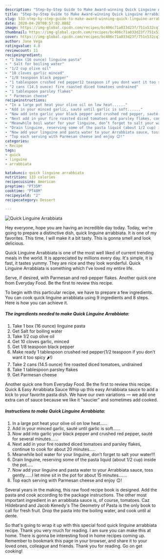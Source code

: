 ```yaml
---
description: "Step-by-Step Guide to Make Award-winning Quick Linguine Arrabbiata"
title: "Step-by-Step Guide to Make Award-winning Quick Linguine Arrabbiata"
slug: 533-step-by-step-guide-to-make-award-winning-quick-linguine-arrabbiata
date: 2020-04-28T00:57:02.888Z
image: https://img-global.cpcdn.com/recipes/bc406c71a033d23f/751x532cq70/quick-linguine-arrabbiata-recipe-main-photo.jpg
thumbnail: https://img-global.cpcdn.com/recipes/bc406c71a033d23f/751x532cq70/quick-linguine-arrabbiata-recipe-main-photo.jpg
cover: https://img-global.cpcdn.com/recipes/bc406c71a033d23f/751x532cq70/quick-linguine-arrabbiata-recipe-main-photo.jpg
author: Jane Vega
ratingvalue: 4.8
reviewcount: 11
recipeingredient:
- "1 box (16 ounce) linguine pasta"
- " Salt for boiling water"
- "1/2 cup olive oil"
- "10 cloves garlic minced"
- "1/8 teaspoon black pepper"
- "1 tablespoon crushed red pepper12 teaspoon if you dont want it too spicy "
- "2 cans (14.5 ounce) fire roasted diced tomatoes undrained"
- "1 tablespoon parsley flakes"
- " Parmesan cheese"
recipeinstructions:
- "In a large pot heat your olive oil on low heat......"
- "Add in your minced garlic, sauté until garlic is soft......"
- "Now add into garlic your black pepper and crushed red pepper, sauté for several minutes......"
- "Next add in your fire roasted diced tomatoes and parsley flakes, continue to cook for about 20 minutes....."
- "Meanwhile boil water for your linguine, don’t forget to salt your water!!!"
- "Drain linguine, reserving some of the pasta liquid (about 1/2 cup) inside the pot....."
- "Now add your linguine and pasta water to your Arrabbiata sauce, toss gently......I let mine sit in the pot for about 15 minutes......."
- "Top each serving with Parmesan cheese and enjoy 😉!"
categories:
- Recipe
tags:
- quick
- linguine
- arrabbiata

katakunci: quick linguine arrabbiata 
nutrition: 133 calories
recipecuisine: American
preptime: "PT35M"
cooktime: "PT48M"
recipeyield: "2"
recipecategory: Dessert

---
```



![Quick Linguine Arrabbiata](https://img-global.cpcdn.com/recipes/bc406c71a033d23f/751x532cq70/quick-linguine-arrabbiata-recipe-main-photo.jpg)

Hey everyone, hope you are having an incredible day today. Today, we're going to prepare a distinctive dish, quick linguine arrabbiata. It is one of my favorites. This time, I will make it a bit tasty. This is gonna smell and look delicious.

Quick Linguine Arrabbiata is one of the most well liked of current trending meals in the world. It is appreciated by millions every day. It's simple, it is fast, it tastes yummy. They are nice and they look wonderful. Quick Linguine Arrabbiata is something which I've loved my entire life.

Serve, if desired, with Parmesan and red-pepper flakes. Another quick one from Everyday Food. Be the first to review this recipe.


To begin with this particular recipe, we have to prepare a few ingredients. You can cook quick linguine arrabbiata using 9 ingredients and 8 steps. Here is how you can achieve it.

<!--inarticleads1-->

##### The ingredients needed to make Quick Linguine Arrabbiata:

1. Take 1 box (16 ounce) linguine pasta
1. Get  Salt for boiling water
1. Take 1/2 cup olive oil
1. Get 10 cloves garlic, minced
1. Get 1/8 teaspoon black pepper
1. Make ready 1 tablespoon crushed red pepper(1/2 teaspoon if you don’t want it too spicy 🌶!)
1. Take 2 cans (14.5 ounce) fire roasted diced tomatoes, undrained
1. Take 1 tablespoon parsley flakes
1. Get  Parmesan cheese


Another quick one from Everyday Food. Be the first to review this recipe. Quick &amp; Easy Arrabbiata Sauce Whip up this easy Arrabbiata sauce to add a kick to your favorite pasta dish. We have our own variations — we add one extra can of sauce because we like it &#34;saucier&#34; and sometimes add cooked. 

<!--inarticleads2-->

##### Instructions to make Quick Linguine Arrabbiata:

1. In a large pot heat your olive oil on low heat......
1. Add in your minced garlic, sauté until garlic is soft......
1. Now add into garlic your black pepper and crushed red pepper, sauté for several minutes......
1. Next add in your fire roasted diced tomatoes and parsley flakes, continue to cook for about 20 minutes.....
1. Meanwhile boil water for your linguine, don’t forget to salt your water!!!
1. Drain linguine, reserving some of the pasta liquid (about 1/2 cup) inside the pot.....
1. Now add your linguine and pasta water to your Arrabbiata sauce, toss gently......I let mine sit in the pot for about 15 minutes.......
1. Top each serving with Parmesan cheese and enjoy 😉!


Several years in the making, this raw food recipe book is designed. Add the pasta and cook according to the package instructions. The other most important ingredient in an arrabbiata sauce is, of course, tomatoes. Caz Hildebrand and Jacob Kenedy&#39;s The Geometry of Pasta is the only book to call for fresh fruit. Drop the pasta into the boiling water, and cook until al dente. 

So that's going to wrap it up with this special food quick linguine arrabbiata recipe. Thank you very much for reading. I am sure you can make this at home. There is gonna be interesting food in home recipes coming up. Remember to bookmark this page in your browser, and share it to your loved ones, colleague and friends. Thank you for reading. Go on get cooking!
